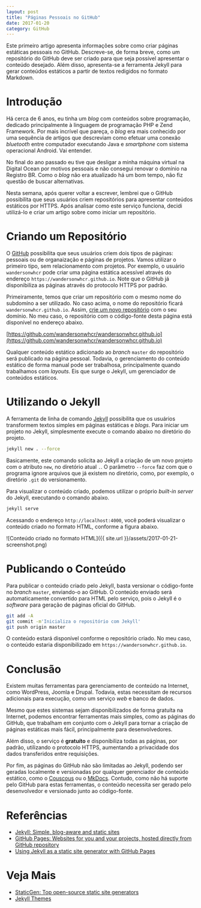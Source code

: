 ```yaml
---
layout: post
title: "Páginas Pessoais no GitHub"
date: 2017-01-20
category: GitHub
---
```


Este primeiro artigo apresenta informações sobre como criar páginas estáticas pessoais no GitHub. Descreve-se, de forma breve, como um repositório do GitHub deve ser criado para que seja possível apresentar o conteúdo desejado.  Além disso, apresenta-se a ferramenta Jekyll para gerar conteúdos estáticos a partir de textos redigidos no formato Markdown.

# Introdução

Há cerca de 6 anos, eu tinha um _blog_ com conteúdos sobre programação, dedicado principalmente à linguagem de programação PHP e Zend Framework. Por mais incrível que pareça, o _blog_ era mais conhecido por uma sequência de artigos que descreviam como efetuar uma conexão _bluetooth_ entre computador executando Java e _smartphone_ com sistema operacional Android. Vai entender.

No final do ano passado eu tive que desligar a minha máquina virtual na Digital Ocean por motivos pessoais e não consegui renovar o domínio na Registro BR. Como o _blog_ não era atualizado há um bom tempo, não fiz questão de buscar alternativas.

Nesta semana, após querer voltar a escrever, lembrei que o GitHub possibilita que seus usuários criem repositórios para apresentar conteúdos estáticos por HTTPS. Após analisar como este serviço funciona, decidi utilizá-lo e criar um artigo sobre como iniciar um repositório.

# Criando um Repositório

O [GitHub](https://github.com) possibilita que seus usuários criem dois tipos de páginas: pessoais ou de organaização e páginas de projetos. Vamos utilizar o primeiro tipo, sem relacionamento com projetos. Por exemplo, o usuário `wandersonwhcr` pode criar uma página estática acessível através do endereço `https://wandersonwhcr.github.io`. Note que o GitHub já disponibiliza as páginas através do protocolo HTTPS por padrão.

Primeiramente, temos que criar um repositório com o mesmo nome do subdomíno a ser utilizado. No caso acima, o nome do repositório ficará `wandersonwhcr.github.io`. Assim, [crie um novo repositório](https://github.com/new) com o seu domínio. No meu caso, o repositório com o código-fonte desta página está disponível no endereço abaixo.

[https://github.com/wandersonwhcr/wandersonwhcr.github.io](https://github.com/wandersonwhcr/wandersonwhcr.github.io)

Qualquer conteúdo estático adicionado ao _branch_ `master` do repositório será publicado na página pessoal. Todavia, o gerenciamento do conteúdo estático de forma manual pode ser trabalhosa, principalmente quando trabalhamos com _layouts_. Eis que surge o Jekyll, um gerenciador de conteúdos estáticos.

# Utilizando o Jekyll

A ferramenta de linha de comando [Jekyll](https://jekyllrb.com/) possibilita que os usuários transformem textos simples em páginas estáticas e _blogs_. Para iniciar um projeto no Jekyll, simplesmente execute o comando abaixo no diretório do projeto.

```bash
jekyll new . --force
```

Basicamente, este comando solicita ao Jekyll a criação de um novo projeto com o atributo `new`, no diretório atual `.`. O parâmetro `--force` faz com que o programa ignore arquivos que já existem no diretório, como, por exemplo, o diretório `.git` do versionamento.

Para visualizar o conteúdo criado, podemos utilizar o próprio _built-in server_ do Jekyll, executando o comando abaixo.

```bash
jekyll serve
```

Acessando o endereço `http://localhost:4000`, você poderá visualizar o conteúdo criado no formato HTML, conforme a figura abaixo.

![Conteúdo criado no formato HTML]({{ site.url }}/assets/2017-01-21-screenshot.png)

# Publicando o Conteúdo

Para publicar o conteúdo criado pelo Jekyll, basta versionar o código-fonte no _branch_ `master`, enviando-o ao GitHub. O conteúdo enviado será automaticamente convertido para HTML pelo serviço, pois o Jekyll é o _software_ para geração de páginas oficial do GitHub.

```bash
git add -A
git commit -m'Inicializa o repositório com Jekyll'
git push origin master
```

O conteúdo estará disponível conforme o repositório criado. No meu caso, o conteúdo estaria disponibilizado em `https://wandersonwhcr.github.io`.

# Conclusão

Existem muitas ferramentas para gerenciamento de conteúdo na Internet, como WordPress, Joomla e Drupal. Todavia, estas necessitam de recursos adicionais para execução, como um serviço _web_ e banco de dados.

Mesmo que estes sistemas sejam disponibilizados de forma gratuíta na Internet, podemos encontrar ferramentas mais simples, como as páginas do GitHub, que trabalham em conjunto com o Jekyll para tornar a criação de páginas estáticas mais fácil, principalmente para desenvolvedores.

Além disso, o serviço é **gratuíto** e disponibiliza todas as páginas, por padrão, utilizando o protocolo HTTPS, aumentando a privacidade dos dados transferidos entre requisições.

Por fim, as páginas do GitHub não são limitadas ao Jekyll, podendo ser geradas localmente e versionadas por qualquer gerenciador de conteúdo estático, como o [Couscous](http://couscous.io/) ou o [MkDocs](http://www.mkdocs.org/). Contudo, como não há suporte pelo GitHub para estas ferramentas, o conteúdo necessita ser gerado pelo desenvolvedor e versionado junto ao código-fonte.

# Referências

* [Jekyll: Simple, blog-aware and static sites](https://jekyllrb.com/)
* [GitHub Pages: Websites for you and your projects, hosted directly from GitHub repository](https://pages.github.com/)
* [Using Jekyll as a static site generator with GitHub Pages](https://help.github.com/articles/using-jekyll-as-a-static-site-generator-with-github-pages/)

# Veja Mais

* [StaticGen: Top open-source static site generators](https://www.staticgen.com/)
* [Jekyll Themes](http://jekyllthemes.org/)
